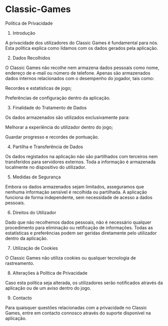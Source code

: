 # Classic-Games

Política de Privacidade

1. Introdução

A privacidade dos utilizadores do Classic Games é fundamental para nós. Esta política explica como lidamos com os dados gerados pela aplicação.

2. Dados Recolhidos

O Classic Games não recolhe nem armazena dados pessoais como nome, endereço de e-mail ou número de telefone. Apenas são armazenados dados internos relacionados com o desempenho do jogador, tais como:

Recordes e estatísticas de jogo;

Preferências de configuração dentro da aplicação.

3. Finalidade do Tratamento de Dados

Os dados armazenados são utilizados exclusivamente para:

Melhorar a experiência do utilizador dentro do jogo;

Guardar progresso e recordes de pontuação.

4. Partilha e Transferência de Dados

Os dados registados na aplicação não são partilhados com terceiros nem transferidos para servidores externos. Toda a informação é armazenada localmente no dispositivo do utilizador.

5. Medidas de Segurança

Embora os dados armazenados sejam limitados, asseguramos que nenhuma informação sensível é recolhida ou partilhada. A aplicação funciona de forma independente, sem necessidade de acesso a dados pessoais.

6. Direitos do Utilizador

Dado que não recolhemos dados pessoais, não é necessário qualquer procedimento para eliminação ou retificação de informações. Todas as estatísticas e preferências podem ser geridas diretamente pelo utilizador dentro da aplicação.

7. Utilização de Cookies

O Classic Games não utiliza cookies ou qualquer tecnologia de rastreamento.

8. Alterações à Política de Privacidade

Caso esta política seja alterada, os utilizadores serão notificados através da aplicação ou de um aviso dentro do jogo.

9. Contacto

Para quaisquer questões relacionadas com a privacidade no Classic Games, entre em contacto connosco através do suporte disponível na aplicação.
